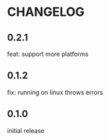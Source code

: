 # CHANGELOG

## 0.2.1
feat: support more platforms

## 0.1.2
fix: running on linux throws errors

## 0.1.0

initial release
